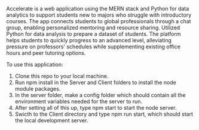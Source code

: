  Accelerate is a web application using the MERN stack and Python for data analytics to support students new to majors who struggle with introductory courses. The app connects students to global professionals through a chat group, enabling personalized mentoring and resource sharing. Utilized Python for data analysis to prepare a dataset of students. The platform helps students to quickly progress to an advanced level, alleviating pressure on professors' schedules while supplementing existing office hours and peer tutoring options.


 To use this application:

 1. Clone this repo to your local machine.
 2. Run npm install in the Server and Client folders to install the node module packages.
 3. In the server folder, make a config folder which should contain all the environment variables needed for the server to run.
 4. After setting all of this up, type npm start to start the node server.
 5. Swicth to the Client directory and type npm run start, which should start the local development server.

